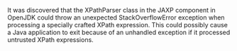 It was discovered that the XPathParser class in the JAXP component in OpenJDK could throw an unexpected StackOverflowError exception when processing a specially crafted XPath expression.  This could possibly cause a Java application to exit because of an unhandled exception if it processed untrusted XPath expressions.
